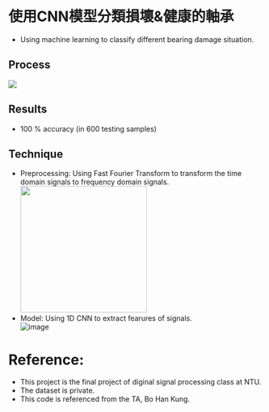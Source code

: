 # 使用CNN模型分類損壞&健康的軸承
* Using machine learning to classify different bearing damage situation. <br />
## Process
  <img src = "https://github.com/NTU-Chiu/ML_Projects/assets/91785016/cc796268-6194-4aae-b341-00f6b5a72d49">

## Results
* 100 % accuracy (in 600 testing samples)

## Technique
* Preprocessing:
  Using Fast Fourier Transform to transform the time domain signals to frequency domain signals. <br />
  <img src = "https://github.com/NTU-Chiu/ML_Projects/assets/91785016/6a7cf491-3c19-4dde-be22-6489a265dca6.png" width = "250" height = "250">
* Model:
  Using 1D CNN to extract fearures of signals.  <br />
  ![image](https://github.com/NTU-Chiu/ML_Projects/assets/91785016/a4da5184-2b65-489c-a277-58e3632a534b)

# Reference:
* This project is the final project of diginal signal processing class at NTU.
* The dataset is private.
* This code is referenced from the TA, Bo Han Kung.
